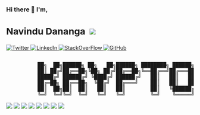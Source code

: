 

<p>
<h3> Hi there 👋 I'm, <span><h2>Navindu Dananga<span align="right">&nbsp;&nbsp;<img src="https://visitor-badge.laobi.icu/badge?page_id=krypto-i9" /></span></h2></span></h3>
</p>

<p>
  <a href="https://twitter.com/nav_i9" target="_blank">
    <img alt="Twitter" src="https://img.shields.io/static/v1?message=Twitter&logo=twitter&labelColor=ffffff&color=1DA1F2&logoColor=1DA1F2&style=flat-square&label=%20" />
  </a>
  <a href="https://linkedin.com/in/navindu-dananga" target="_blank">
    <img alt="LinkedIn" src="https://img.shields.io/static/v1?message=LinkedIn&logo=linkedin&labelColor=ffffff&color=0077B5&logoColor=0077B5&style=flat-square&label=%20" />
  </a>
   <a href="https://stackoverflow.com/users/13405643/navindu" target="_blank" >
    <img alt="StackOverFlow" src="https://img.shields.io/static/v1?message=StackOverFlow&logo=stackoverflow&labelColor=ffffff&color=FE7A16&logoColor=FE7A16&style=flat-square&label=%20" />
  </a>
  <a href="https://github.com/krypto-i9" target="_blank">
    <img alt="GitHub" src="https://img.shields.io/static/v1?message=GitHub&logo=github&labelColor=ffffff&color=181717&logoColor=181717&style=flat-square&label=%20" />
  </a>
</p>
<p algin="center">
  <pre>            
          ██╗  ██╗██████╗ ██╗   ██╗██████╗ ████████╗ ██████╗     ██╗ █████╗ 
          ██║ ██╔╝██╔══██╗╚██╗ ██╔╝██╔══██╗╚══██╔══╝██╔═══██╗    ██║██╔══██╗
          █████╔╝ ██████╔╝ ╚████╔╝ ██████╔╝   ██║   ██║   ██║    ██║╚██████║
          ██╔═██╗ ██╔══██╗  ╚██╔╝  ██╔═══╝    ██║   ██║   ██║    ██║ ╚═══██║
          ██║  ██╗██║  ██║   ██║   ██║        ██║   ╚██████╔╝    ██║ █████╔╝
          ╚═╝  ╚═╝╚═╝  ╚═╝   ╚═╝   ╚═╝        ╚═╝    ╚═════╝     ╚═╝ ╚════╝ 
</pre>
</p>

<p>
<img src="https://img.shields.io/static/v1?message=C&logo=c&labelColor=000000&color=A8B9CC&logoColor=A8B9CC&style=for-the-badge&label=%20" /> 
<img src="https://img.shields.io/static/v1?message=C%2B%2B&logo=c%2B%2B&labelColor=000000&color=00599C&logoColor=00599C&style=for-the-badge&label=%20" /> 
<img src="https://img.shields.io/static/v1?message=JAVASCRIPT&logo=javascript&labelColor=000000&color=F7DF1E&logoColor=F7DF1E&style=for-the-badge&label=%20" />
<img src="https://img.shields.io/static/v1?message=NODE.JS&logo=node.js&labelColor=000000&color=339933&logoColor=339933&style=for-the-badge&label=%20" />
<img src="https://img.shields.io/static/v1?message=HTML&logo=html5&labelColor=000000&color=E34F26&logoColor=E34F26&style=for-the-badge&label=%20" /> 
<img src="https://img.shields.io/static/v1?message=CSS&logo=css3&labelColor=000000&color=1572B6&logoColor=1572B6&style=for-the-badge&label=%20" />
<img src="https://img.shields.io/static/v1?message=PHP&logo=php&labelColor=000000&color=777BB4&logoColor=777BB4&style=for-the-badge&label=%20" />
<img src="https://img.shields.io/static/v1?message=MATLAB&logo=mathworks&labelColor=000000&color=0076A8&logoColor=0076A8&style=for-the-badge&label=%20" />
</p>
